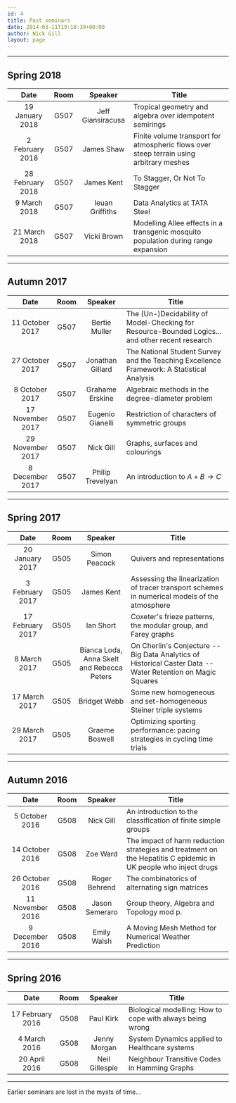 ```yaml
---
id: 4
title: Past seminars
date: 2014-03-11T19:18:39+00:00
author: Nick Gill
layout: page
---
```


---

## Spring 2018

| Date | Room | Speaker | Title |
|:----:|:----:|:-------:|--------|
|19 January 2018| G507 |Jeff Giansiracusa|Tropical geometry and algebra over idempotent semirings|
|2 February 2018| G507 |James Shaw|Finite volume transport for atmospheric flows over steep terrain using arbitrary meshes|
|28 February 2018| G507 |James Kent|To Stagger, Or Not To Stagger|
|9 March 2018| G507|Ieuan Griffiths|Data Analytics at TATA Steel|
|21 March 2018| G507 |Vicki Brown|Modelling Allee effects in a transgenic mosquito population during range expansion|

---

## Autumn 2017 

| Date | Room | Speaker | Title |
|:----:|:----:|:-------:|--------|
|11 October 2017| G507 |Bertie Muller|The (Un-)Decidability of Model-Checking for Resource-Bounded Logics... and other recent research |
|27 October 2017| G507 |Jonathan Gillard|The National Student Survey and the Teaching Excellence Framework: A Statistical Analysis|
|8 October 2017| G507 |Grahame Erskine|Algebraic methods in the degree-diameter problem|
|17 November 2017| G507|Eugenio Gianelli|Restriction of characters of symmetric groups|
|29 November 2017| G507 |Nick Gill|Graphs, surfaces and colourings|
|8 December 2017| G507 |Philip Trevelyan|An introduction to $A+B\to C$|

---

## Spring 2017

| Date | Room | Speaker | Title |
|:----:|:----:|:-------:|--------|
|20 January 2017| G505 |Simon Peacock|Quivers and representations|
|3 February 2017| G505 |James Kent|Assessing the linearization of tracer transport schemes in numerical models of the atmosphere|
|17 February 2017| G505 |Ian Short|Coxeter's frieze patterns, the modular group, and Farey graphs|
|8 March 2017| G505|Bianca Loda, Anna Skelt and Rebecca Peters|On Cherlin's Conjecture -- Big Data Analytics of Historical Caster Data -- Water Retention on Magic Squares|
|17 March 2017| G505 |Bridget Webb|Some new homogeneous and set-homogeneous Steiner triple systems|
|29 March 2017| G505 |Graeme Boswell|Optimizing sporting performance: pacing strategies in cycling time trials|

---

## Autumn 2016

| Date | Room | Speaker | Title |
|:----:|:----:|:-------:|--------|
|5 October 2016| G508 | Nick Gill |An introduction to the classification of finite simple groups|
|14 October 2016| G508 |Zoe Ward|The impact of harm reduction strategies and treatment on the Hepatitis C epidemic in UK people who inject drugs|
|26 October 2016| G508|Roger Behrend|The combinatorics of alternating sign matrices|
|11 November 2016| G508|Jason Semeraro|Group theory, Algebra and Topology mod p.|
|9 December 2016| G508 |Emily Walsh|A Moving Mesh Method for Numerical Weather Prediction|

---

## Spring 2016

| Date | Room | Speaker | Title |
|:----:|:----:|:-------:|--------|
|17 February 2016|G508 |Paul Kirk|Biological modelling: How to cope with always being wrong| 
|4 March 2016|G508 |Jenny Morgan|System Dynamics applied to Healthcare systems| 
|20 April 2016|G508 |Neil Gillespie|Neighbour Transitive Codes in Hamming Graphs| 

---

Earlier seminars are lost in the mysts of time...

